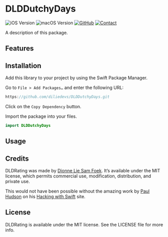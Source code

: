 # DLDDutchyDays

![iOS Version](https://img.shields.io/badge/iOS-15.0+-63e6e2.svg)
![macOS Version](https://img.shields.io/badge/macOS-12.0+-bf5af2.svg)
[![GitHub](https://img.shields.io/github/license/diliedevs/DLDDutchyDays?logo=license)](License)
[![Contact](https://img.shields.io/badge/contact-@DionneLie-1e9bf0.svg)](https://twitter.com/DionneLie)

A description of this package.

## Features 


## Installation
Add this library to your project by using the Swift Package Manager.

Go to `File > Add Packages…` and enter the following URL:
```swift
https://github.com/diliedevs/DLDDutchyDays.git
```
Click on the `Copy Dependency` button.
  
Import the package into your files.
```swift
import DLDDutchyDays
```

## Usage


## Credits
DLDRating was made by [Dionne Lie Sam Foek](https://twitter.com/DionneLie). It’s available under the MIT license, which permits commercial use, modification, distribution, and private use.

This would not have been possible without the amazing work by [Paul Hudson](https://twitter.com/twostraws) on his [Hacking with Swift](https://www.hackingwithswift.com) site.

## License
DLDRating is available under the MIT license. See the LICENSE file for more info.